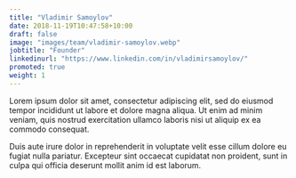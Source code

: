 ```yaml
---
title: "Vladimir Samoylov"
date: 2018-11-19T10:47:58+10:00
draft: false
image: "images/team/vladimir-samoylov.webp"
jobtitle: "Founder"
linkedinurl: "https://www.linkedin.com/in/vladimirsamoylov/"
promoted: true
weight: 1
---
```


Lorem ipsum dolor sit amet, consectetur adipiscing elit, sed do eiusmod tempor incididunt ut labore et dolore magna aliqua. Ut enim ad minim veniam, quis nostrud exercitation ullamco laboris nisi ut aliquip ex ea commodo consequat.

Duis aute irure dolor in reprehenderit in voluptate velit esse cillum dolore eu fugiat nulla pariatur. Excepteur sint occaecat cupidatat non proident, sunt in culpa qui officia deserunt mollit anim id est laborum.
